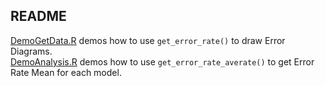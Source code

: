 README
-------
[DemoGetData.R](DemoGetData.R) demos how to use `get_error_rate()` to draw Error Diagrams.  
[DemoAnalysis.R](DemoAnalysis.R) demos how to use `get_error_rate_averate()` to get Error Rate Mean for each model.
